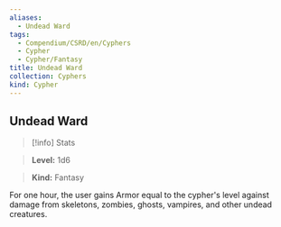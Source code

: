 ```yaml
---
aliases:
  - Undead Ward
tags:
  - Compendium/CSRD/en/Cyphers
  - Cypher
  - Cypher/Fantasy
title: Undead Ward
collection: Cyphers
kind: Cypher
---
```

## Undead Ward    
>[!info] Stats    
> **Level:** 1d6    
> **Kind:** Fantasy  
    
For one hour, the user gains Armor equal to the cypher's level against damage from skeletons, zombies, ghosts, vampires, and other undead creatures.